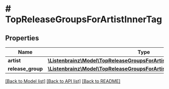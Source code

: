 # # TopReleaseGroupsForArtistInnerTag

## Properties

Name | Type | Description | Notes
------------ | ------------- | ------------- | -------------
**artist** | [**\Listenbrainz\Model\TopReleaseGroupsForArtistInnerTagArtistInner[]**](TopReleaseGroupsForArtistInnerTagArtistInner.md) |  | [optional]
**release_group** | [**\Listenbrainz\Model\TopReleaseGroupsForArtistInnerTagReleaseGroupInner[]**](TopReleaseGroupsForArtistInnerTagReleaseGroupInner.md) |  | [optional]

[[Back to Model list]](../../README.md#models) [[Back to API list]](../../README.md#endpoints) [[Back to README]](../../README.md)
